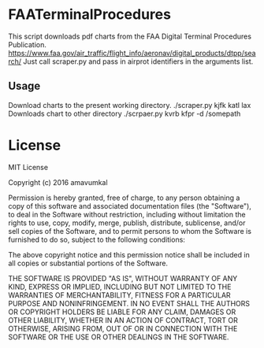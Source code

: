 # FAATerminalProcedures

This script downloads pdf charts from the FAA Digital Terminal Procedures Publication.
https://www.faa.gov/air_traffic/flight_info/aeronav/digital_products/dtpp/search/
Just call scraper.py and pass in airprot identifiers in the arguments list. 

## Usage

Download charts to the present working directory. 
./scraper.py kjfk katl lax  
Downloads chart to other directory
./scrpaer.py kvrb kfpr -d /somepath

# License

MIT License

Copyright (c) 2016 amavumkal

Permission is hereby granted, free of charge, to any person obtaining a copy
of this software and associated documentation files (the "Software"), to deal
in the Software without restriction, including without limitation the rights
to use, copy, modify, merge, publish, distribute, sublicense, and/or sell
copies of the Software, and to permit persons to whom the Software is
furnished to do so, subject to the following conditions:

The above copyright notice and this permission notice shall be included in all
copies or substantial portions of the Software.

THE SOFTWARE IS PROVIDED "AS IS", WITHOUT WARRANTY OF ANY KIND, EXPRESS OR
IMPLIED, INCLUDING BUT NOT LIMITED TO THE WARRANTIES OF MERCHANTABILITY,
FITNESS FOR A PARTICULAR PURPOSE AND NONINFRINGEMENT. IN NO EVENT SHALL THE
AUTHORS OR COPYRIGHT HOLDERS BE LIABLE FOR ANY CLAIM, DAMAGES OR OTHER
LIABILITY, WHETHER IN AN ACTION OF CONTRACT, TORT OR OTHERWISE, ARISING FROM,
OUT OF OR IN CONNECTION WITH THE SOFTWARE OR THE USE OR OTHER DEALINGS IN THE
SOFTWARE.
